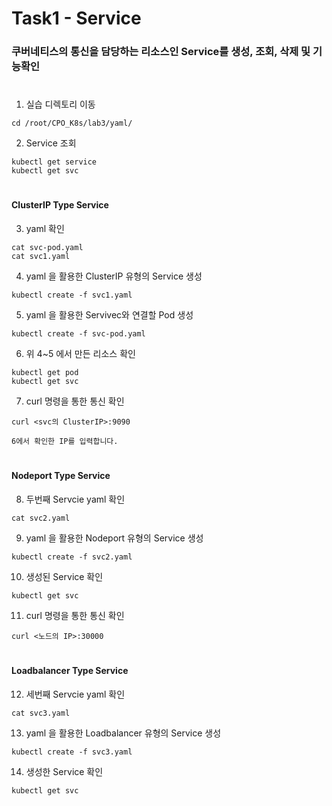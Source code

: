 # Task1 - Service  

### 쿠버네티스의 통신을 담당하는 리소스인 Service를 생성, 조회, 삭제 및 기능확인
#  
1. 실습 디렉토리 이동
```
cd /root/CPO_K8s/lab3/yaml/
```

2. Service 조회
```
kubectl get service
kubectl get svc
```  
#
#### ClusterIP Type Service


3. yaml 확인

```
cat svc-pod.yaml
cat svc1.yaml
```  

4. yaml 을 활용한 ClusterIP 유형의 Service 생성
```
kubectl create -f svc1.yaml
```

5. yaml 을 활용한 Servivec와 연결할 Pod 생성
```
kubectl create -f svc-pod.yaml
```

6. 위 4~5 에서 만든 리소스 확인
```
kubectl get pod
kubectl get svc
```

7. curl 명령을 통한 통신 확인
```
curl <svc의 ClusterIP>:9090
```  
`6에서 확인한 IP를 입력합니다.`

#
#### Nodeport Type Service


8. 두번째 Servcie yaml 확인
```
cat svc2.yaml
```


9. yaml 을 활용한 Nodeport 유형의 Service 생성
```
kubectl create -f svc2.yaml
```

10. 생성된 Service 확인
```
kubectl get svc
```

11. curl 명령을 통한 통신 확인
```
curl <노드의 IP>:30000
```


#
#### Loadbalancer Type Service

12. 세번째 Servcie yaml 확인
```
cat svc3.yaml
```
13. yaml 을 활용한 Loadbalancer 유형의 Service 생성
```
kubectl create -f svc3.yaml
```

14. 생성한 Service 확인
```
kubectl get svc
```
